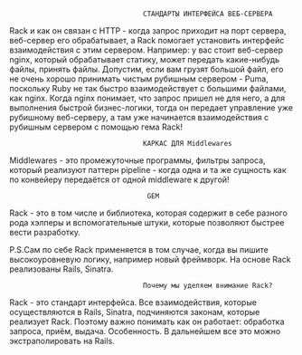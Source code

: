                                      СТАНДАРТЫ ИНТЕРФЕЙСА ВЕБ-СЕРВЕРА

Rack и как он связан с HTTP - когда запрос приходит на порт сервера, веб-сервер его обрабатывает, а
Rack помогает установить интерфейс взаимодействия с этим сервером. 
Например: у вас стоит веб-сервер nginx, который обрабатывает статику, может передать какие-нибудь файлы, 
принять файлы. Допустим, если вам грузят большой файл, его не очень хорошо принимать чистым рубишным сервером - Puma,
поскольку Ruby не так быстро взаимодействует с большими файлами, как nginx. Когда nginx понимает, что запрос пришел 
не для него, а для выполнения быстрой бизнес-логики, тогда он передает управление уже рубишному веб-серверу, а там уже
начинается взаимодействия с рубишным сервером с помощью гема Rack!

                                     КАРКАС ДЛЯ Middlewares

Middlewares - это промежуточные программы, фильтры запроса, который реализуют паттерн pipeline - когда одна и та же 
сущность как по конвейеру передаётся от одной middleware к другой!


                                      GEM
                                             
Rack - это в том числе и библиотека, которая содержит в себе разного рода хэлперы и вспомогательные штуки, которые
позволяют быстрее вести разработку.

P.S.Сам по себе Rack применяется в том случае, когда вы пишите высокоуровневую логику, например новый фреймворк.
На основе Rack реализованы Rails, Sinatra.

                                     Почему мы уделяем внимание Rack?
                                    
Rack - это стандарт интерфейса. Все взаимодействия, которые осуществляются в Rails, Sinatra, подчиняются законам, 
которые реализует Rack. Поэтому важно понимать как он работает: обработка запроса, приём, выдача. Особенность.
В дальнейшем все это можно экстраполировать на Rails.